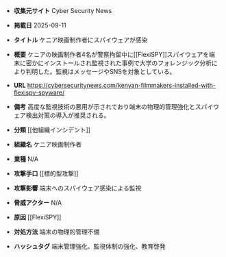- **収集元サイト**
Cyber Security News

- **掲載日**
2025-09-11

- **タイトル**
ケニア映画制作者にスパイウェアが感染

- **概要**
ケニアの映画制作者4名が警察拘留中に[[FlexiSPY]]スパイウェアを端末に密かにインストールされ監視された事例で大学のフォレンジック分析により判明した。監視はメッセージやSNSを対象としている。

- **URL**
https://cybersecuritynews.com/kenyan-filmmakers-installed-with-flexispy-spyware/

- **備考**
高度な監視技術の悪用が示されており端末の物理的管理強化とスパイウェア検出対策の導入が推奨される。

- **分類**
[[他組織インシデント]]

- **組織名**
ケニア映画制作者

- **業種**
N/A

- **攻撃手口**
[[標的型攻撃]]

- **攻撃影響**
端末へのスパイウェア感染による監視

- **脅威アクター**
N/A

- **原因**
[[FlexiSPY]]

- **対処方法**
端末の物理的管理不備

- **ハッシュタグ**
端末管理強化、監視体制の強化、教育啓発
